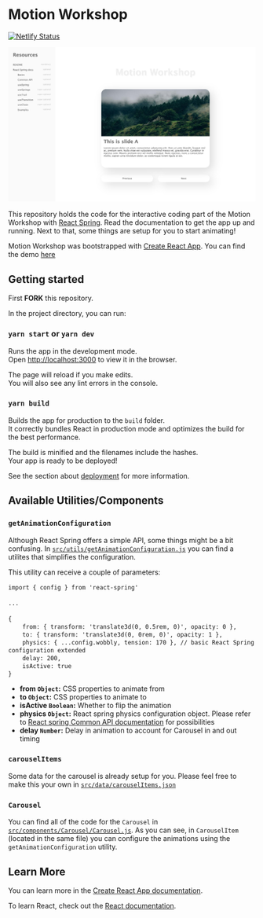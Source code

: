 # Motion Workshop

[![Netlify Status](https://api.netlify.com/api/v1/badges/4fc26494-05ab-41d2-9518-037b89c7182f/deploy-status)](https://app.netlify.com/sites/motion-workshop/deploys)

![hero image](docs/hero.jpg)

This repository holds the code for the interactive coding part of the Motion Workshop with [React Spring](https://www.react-spring.io/). Read the documentation to get the app up and running. Next to that, some things are setup for you to start animating!

Motion Workshop was bootstrapped with [Create React App](https://github.com/facebook/create-react-app). You can find the demo [here](http://motion-workshop.netlify.app/)

## Getting started

First **FORK** this repository.

In the project directory, you can run:

### `yarn start` or `yarn dev`

Runs the app in the development mode.<br />
Open [http://localhost:3000](http://localhost:3000) to view it in the browser.

The page will reload if you make edits.<br />
You will also see any lint errors in the console.

### `yarn build`

Builds the app for production to the `build` folder.<br />
It correctly bundles React in production mode and optimizes the build for the best performance.

The build is minified and the filenames include the hashes.<br />
Your app is ready to be deployed!

See the section about [deployment](https://facebook.github.io/create-react-app/docs/deployment) for more information.

## Available Utilities/Components

### `getAnimationConfiguration`

Although React Spring offers a simple API, some things might be a bit confusing. In [`src/utils/getAnimationConfiguration.js`](src/utils/getAnimationConfiguration.js) you can find a utilites that simplifies the configuration.

This utility can receive a couple of parameters:

```JS
import { config } from 'react-spring'

...

{
    from: { transform: 'translate3d(0, 0.5rem, 0)', opacity: 0 },
    to: { transform: 'translate3d(0, 0rem, 0)', opacity: 1 },
    physics: { ...config.wobbly, tension: 170 }, // basic React Spring configuration extended
    delay: 200,
    isActive: true
}
```

* **from `Object`:**  CSS properties to animate from
* **to `Object`:**  CSS properties to animate to
* **isActive `Boolean`:**  Whether to flip the animation
* **physics `Object`:**  React spring physics configuration object. Please refer to [React spring Common API documentation](https://www.react-spring.io/docs/hooks/api) for possibilities
* **delay `Number`:**  Delay in animation to account for Carousel in and out timing

### `carouselItems`

Some data for the carousel is already setup for you. Please feel free to make this your own in [`src/data/carouselItems.json`](src/data/carouselItems.json)

### `Carousel`
You can find all of the code for the `Carousel` in [`src/components/Carousel/Carousel.js`](src/components/Carousel/Carousel.js). As you can see, in `CarouselItem` (located in the same file) you can configure the animations using the `getAnimationConfiguration` utility.

## Learn More

You can learn more in the [Create React App documentation](https://facebook.github.io/create-react-app/docs/getting-started).

To learn React, check out the [React documentation](https://reactjs.org/).
